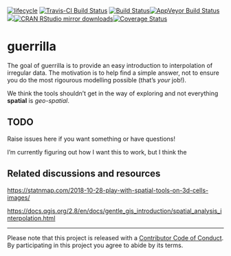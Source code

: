 
<!-- README.md is generated from README.Rmd. Please edit that file -->

[![lifecycle](https://img.shields.io/badge/lifecycle-maturing-blue.svg)](https://www.tidyverse.org/lifecycle/#maturing)
[![Travis-CI Build
Status](http://badges.herokuapp.com/travis/mdsumner/guerrilla?branch=master&env=BUILD_NAME=trusty_release&label=linux)](https://travis-ci.org/mdsumner/guerrilla)
[![Build
Status](http://badges.herokuapp.com/travis/mdsumner/guerrilla?branch=master&env=BUILD_NAME=osx_release&label=osx)](https://travis-ci.org/mdsumner/guerrilla)[![AppVeyor
Build
Status](https://ci.appveyor.com/api/projects/status/github/mdsumner/guerrilla?branch=master&svg=true)](https://ci.appveyor.com/project/mdsumner/guerrilla)[![](http://www.r-pkg.org/badges/version/guerrilla)](http://www.r-pkg.org/pkg/guerrilla)[![CRAN
RStudio mirror
downloads](http://cranlogs.r-pkg.org/badges/guerrilla)](http://www.r-pkg.org/pkg/guerrilla)[![Coverage
Status](https://img.shields.io/codecov/c/github/mdsumner/guerrilla/master.svg)](https://codecov.io/github/mdsumner/guerrilla?branch=master)

# guerrilla

The goal of guerrilla is to provide an easy introduction to
interpolation of irregular data. The motivation is to help find a simple
answer, not to ensure you do the most rigourous modelling possible
(that’s *your* job\!).

We think the tools shouldn’t get in the way of exploring and not
everything **spatial** is *geo-spatial*.

## TODO

Raise issues here if you want something or have questions\!

I’m currently figuring out how I want this to work, but I think
the

## Related discussions and resources

<https://statnmap.com/2018-10-28-play-with-spatial-tools-on-3d-cells-images/>

<https://docs.qgis.org/2.8/en/docs/gentle_gis_introduction/spatial_analysis_interpolation.html>

-----

Please note that this project is released with a [Contributor Code of
Conduct](CONDUCT.md). By participating in this project you agree to
abide by its terms.
